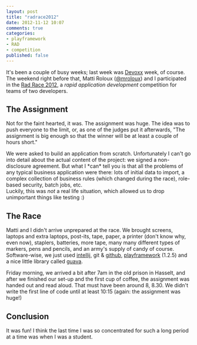 ```yaml
---
layout: post
title: "radrace2012"
date: 2012-11-12 10:07
comments: true
categories:
- playframework
- RAD
- competition
published: false 
---
```


It's been a couple of busy weeks; last week was [Devoxx](http://www.devoxx.com) week, of course. The weekend right before that, Matti Roloux ([@mroloux](XXX)) and I participated in the [Rad Race 2012](XXX), a *rapid application development* competition for teams of two developers.   

<!-- more -->

The Assignment
-----------------
Not for the faint hearted, it was. The assignment was huge. The idea was to push everyone to the limit, or, as one of the judges put it afterwards, "The assignment is big enough so that the winner will be at least a couple of hours short." 

We were asked to build an application from scratch. Unfortunately I can't go into detail about the actual content of the project: we signed a non-disclosure agreement. But what I \*can\* tell you is that all the problems of any typical business application were there: lots of initial data to import, a complex collection of business rules (which changed during the race), role-based security, batch jobs, etc.  
Luckily, this was *not* a real life situation, which allowed us to drop unimportant things like testing :) 

The Race
-------------
Matti and I didn't arrive unprepared at the race. We brought screens, laptops and extra laptops, post-its, tape, paper, a printer (don't know why, even now), staplers, batteries, more tape, many many different types of markers, pens and pencils, and an army's supply of candy of course.    
Software-wise, we just used [intellij](XXX), git & [github](XXX), [playframework](XXX) (1.2.5) and a nice little library called [guava](XXX).

Friday morning, we arrived a bit after 7am in the old prison in Hasselt, and after we finished our set-up and the first cup of coffee, the assignment was handed out and read aloud. That must have been around 8, 8.30. 
We didn't write the first line of code until at least 10:15 (again: the assignment was huge!)


Conclusion
------------
It was fun! I think the last time I was so concentrated for such a long period at a time was when I was a student. 